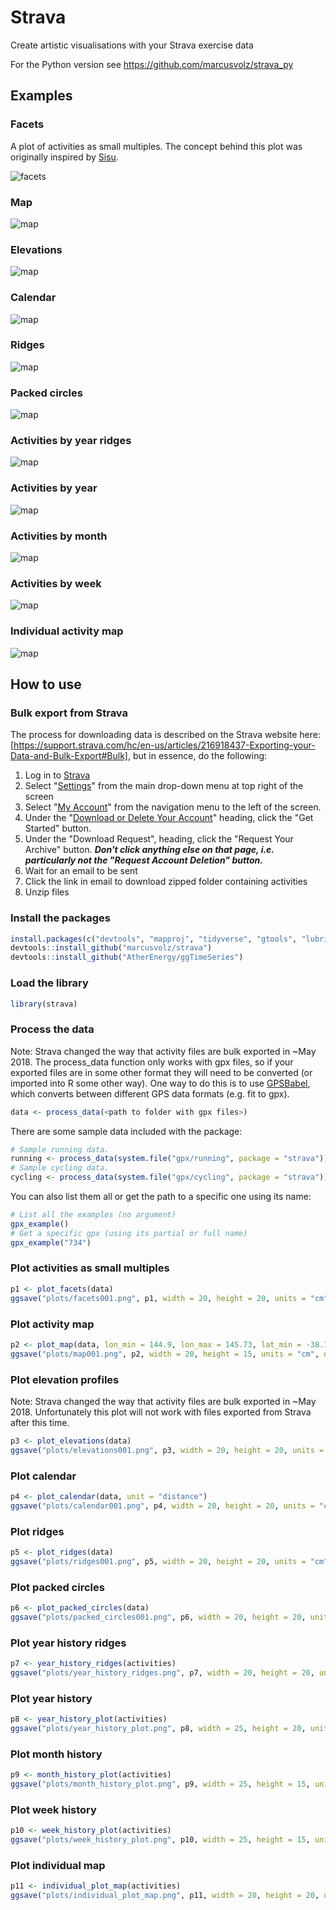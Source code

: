 # Strava

Create artistic visualisations with your Strava exercise data

For the Python version see https://github.com/marcusvolz/strava_py

## Examples

### Facets

A plot of activities as small multiples. The concept behind this plot was originally inspired by [Sisu](https://twitter.com/madewithsisu).

![facets](https://github.com/marcusvolz/strava/blob/master/inst/plots/facets001.png "Facets, showing activity outlines")

### Map

![map](https://github.com/marcusvolz/strava/blob/master/inst/plots/map001.png "Map, showing activities on a map")

### Elevations

![map](https://github.com/marcusvolz/strava/blob/master/inst/plots/elevations001.png "Facets, showing elevation profiles")

### Calendar

![map](https://github.com/marcusvolz/strava/blob/master/inst/plots/calendar001.png "Calendar map")

### Ridges

![map](https://github.com/marcusvolz/strava/blob/master/inst/plots/ridges001.png "Ridges")

### Packed circles

![map](https://github.com/marcusvolz/strava/blob/master/inst/plots/circles001.png "Packed circles")

### Activities by year ridges

![map](https://github.com/marcusvolz/strava/blob/master/inst/plots/year_history_ridges_Count.png "Activities by year ridges")

### Activities by year

![map](https://github.com/marcusvolz/strava/blob/master/inst/plots/year_history_plot_default.png "Activities by year")

### Activities by month

![map](https://github.com/marcusvolz/strava/blob/master/inst/plots/month_history_plot_Last_12_months.png "Activities by month")

### Activities by week

![map](https://github.com/marcusvolz/strava/blob/master/inst/plots/week_history_plot_Ride.png "Activities by week")

### Individual activity map

![map](https://github.com/marcusvolz/strava/blob/master/inst/plots/individual_plot_map.png "Individual activity map")

## How to use

### Bulk export from Strava
The process for downloading data is described on the Strava website here: [https://support.strava.com/hc/en-us/articles/216918437-Exporting-your-Data-and-Bulk-Export#Bulk], but in essence, do the following:

1. Log in to [Strava](https://www.strava.com/)
2. Select "[Settings](https://www.strava.com/settings/profile)" from the main drop-down menu at top right of the screen
3. Select "[My Account](https://www.strava.com/account)" from the navigation menu to the left of the screen.
4. Under the "[Download or Delete Your Account](https://www.strava.com/athlete/delete_your_account)" heading, click the "Get Started" button.
5. Under the "Download Request", heading, click the "Request Your Archive" button. ***Don't click anything else on that page, i.e. particularly not the "Request Account Deletion" button.***
6. Wait for an email to be sent
7. Click the link in email to download zipped folder containing activities
8. Unzip files

### Install the packages

```R
install.packages(c("devtools", "mapproj", "tidyverse", "gtools", "lubridate", "wesanderson", "ggmap", "patchwork"))
devtools::install_github("marcusvolz/strava")
devtools::install_github("AtherEnergy/ggTimeSeries")
```

### Load the library

```R
library(strava)
```

### Process the data

Note: Strava changed the way that activity files are bulk exported in ~May 2018. The process_data function only works with gpx files, so if your exported files are in some other format they will need to be converted (or imported into R some other way). One way to do this is to use [GPSBabel](https://www.gpsbabel.org/index.html), which converts between different GPS data formats (e.g. fit to gpx).

```R
data <- process_data(<path to folder with gpx files>)
```

There are some sample data included with the package:

```R
# Sample running data.
running <- process_data(system.file("gpx/running", package = "strava"))
# Sample cycling data.
cycling <- process_data(system.file("gpx/cycling", package = "strava"))
```

You can also list them all or get the path to a specific one using its name:

```R
# List all the examples (no argument)
gpx_example()
# Get a specific gpx (using its partial or full name)
gpx_example("734")
```

### Plot activities as small multiples

```R
p1 <- plot_facets(data)
ggsave("plots/facets001.png", p1, width = 20, height = 20, units = "cm")
```

### Plot activity map

```R
p2 <- plot_map(data, lon_min = 144.9, lon_max = 145.73, lat_min = -38.1, lat_max = -37.475)
ggsave("plots/map001.png", p2, width = 20, height = 15, units = "cm", dpi = 600)
```

### Plot elevation profiles

Note: Strava changed the way that activity files are bulk exported in ~May 2018. Unfortunately this plot will not work with files exported from Strava after this time.

```R
p3 <- plot_elevations(data)
ggsave("plots/elevations001.png", p3, width = 20, height = 20, units = "cm")
```

### Plot calendar

```R
p4 <- plot_calendar(data, unit = "distance")
ggsave("plots/calendar001.png", p4, width = 20, height = 20, units = "cm")
```

### Plot ridges

```R
p5 <- plot_ridges(data)
ggsave("plots/ridges001.png", p5, width = 20, height = 20, units = "cm")
```

### Plot packed circles

```R
p6 <- plot_packed_circles(data)
ggsave("plots/packed_circles001.png", p6, width = 20, height = 20, units = "cm")
```

### Plot year history ridges

```R
p7 <- year_history_ridges(activities)
ggsave("plots/year_history_ridges.png", p7, width = 20, height = 20, unit = "cm")
```

### Plot year history

```R
p8 <- year_history_plot(activities)
ggsave("plots/year_history_plot.png", p8, width = 25, height = 20, unit = "cm")
```

### Plot month history

```R
p9 <- month_history_plot(activities)
ggsave("plots/month_history_plot.png", p9, width = 25, height = 15, unit = "cm")
```

### Plot week history

```R
p10 <- week_history_plot(activities)
ggsave("plots/week_history_plot.png", p10, width = 25, height = 15, unit = "cm")
```

### Plot individual map

```R
p11 <- individual_plot_map(activities)
ggsave("plots/individual_plot_map.png", p11, width = 20, height = 20, unit = "cm")
```
